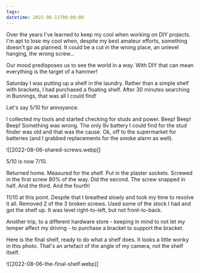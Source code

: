 ```yaml
---
tags: 
datetime: 2022-08-11T00:00:00
---
```

Over the years I've learned to keep my cool when working on DIY projects. I'm apt to lose my cool when, despite my best amateur efforts, something doesn't go as planned. It could be a cut in the wrong place, an unlevel hanging, the wrong screw…

Our mood predisposes us to see the world in a way. With DIY that can mean everything is the target of a hammer!

Saturday I was putting up a shelf in the laundry. Rather than a simple shelf with brackets, I had purchased a floating shelf. After 30 minutes searching in Bunnings, that was all I could find!

Let's say 5/10 for annoyance.

I collected my tools and started checking for studs and power. Beep! Beep! Beep! Something was wrong. The only 9v battery I could find for the stud finder was old and that was the cause. Ok, off to the supermarket for batteries (and I grabbed replacements for the smoke alarm as well).

![[2022-08-06-shared-screws.webp]]

5/10 is now 7/10.

Returned home. Measured for the shelf. Put in the plaster sockets. Screwed in the first screw 80% of the way. Did the second. The screw snapped in half. And the third. And the fourth!

11/10 at this point. Despite that I breathed slowly and took my time to resolve it all. Removed 2 of the 3 broken screws. Used some of the stock I had and got the shelf up. It was level right-to-left, but not front-to-back.

Another trip, to a different hardware store - keeping in mind to not let my temper affect my driving - to purchase a bracket to support the bracket.

Here is the final shelf, ready to do what a shelf does. It looks a little wonky in this photo. That's an artefact of the angle of my camera, not the shelf itself.

![[2022-08-06-the-final-shelf.webp]]
